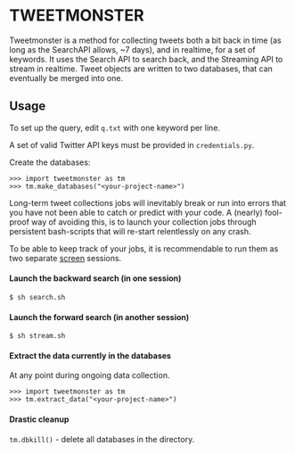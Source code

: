 # TWEETMONSTER

Tweetmonster is a method for collecting tweets both a bit back in time (as long as the SearchAPI allows, ~7 days), and in realtime, for a set of keywords. It uses the Search API to search back, and the Streaming API to stream in realtime. Tweet objects are written to two databases, that can eventually be merged into one.

## Usage 

To set up the query, edit `q.txt` with one keyword per line.

A set of valid Twitter API keys must be provided in `credentials.py`.

Create the databases:

```
>>> import tweetmonster as tm
>>> tm.make_databases("<your-project-name>")
```

Long-term tweet collections jobs will inevitably break or run into errors that you have not been able to catch or predict with your code. A (nearly) fool-proof way of avoiding this, is to launch your collection jobs through persistent bash-scripts that will re-start relentlessly on any crash.

To be able to keep track of your jobs, it is recommendable to run them as two separate [screen](https://linuxize.com/post/how-to-use-linux-screen/) sessions.

#### Launch the backward search (in one session)

```
$ sh search.sh
```

#### Launch the forward search (in another session)

```
$ sh stream.sh
```

#### Extract the data currently in the databases

At any point during ongoing data collection.

```
>>> import tweetmonster as tm
>>> tm.extract_data("<your-project-name>")
```

#### Drastic cleanup

`tm.dbkill()` - delete all databases in the directory.


